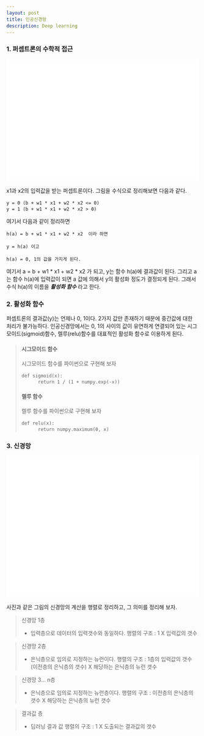 ```yaml
---
layout: post  
title: 인공신경망  
description: Deep learning  
---
```


### 1. 퍼셉트론의 수학적 접근

![사진](/assets/images/deep_learning/2018-10-07/ch03.png)

x1과 x2의 입력값을 받는 퍼셉트론이다. 그림을 수식으로 정리해보면
다음과 같다.
~~~
y = 0 (b + w1 * x1 + w2 * x2 <= 0)
y = 1 (b + w1 * x1 + w2 * x2 > 0)
~~~

여기서 다음과 같이 정리하면

~~~
h(a) = b + w1 * x1 + w2 * x2  이라 하면

y = h(a) 이고

h(a) = 0, 1의 값을 가지게 된다.
~~~

여기서 a = b + w1 * x1 + w2 * x2 가 되고, y는 함수 h(a)에 결과값이 된다.
그리고 a는 함수 h(a)에 입력값이 되면 a 값에 의해서 y의 활성화 정도가 결정되게 된다.
그래서 수식 h(a)의 이름을 ***활성화 함수*** 라고 한다.

### 2. 활성화 함수
퍼셉트론의 결과값(y)는 언제나 0, 1이다. 2가지 값만 존재하기 때문에 중간값에
대한 처리가 불가능하다. 인공신경망에서는 0, 1의 사이의 값이 유연하게 연결되어 있는
시그모이드(sigmoid)함수, 렐루(relu)함수를 대표적인 활성화 함수로 이용하게 된다.


>#### 시그모이드 함수
> 시그모이드 함수를 파이썬으로 구현해 보자
> ~~~
> def sigmoid(x):
>       return 1 / (1 + numpy.exp(-x))
> ~~~
>
>#### 렐루 함수
> 렐루 함수를 파이썬으로 구현해 보자
> ~~~
> def relu(x):
>       return numpy.maximum(0, x)
> ~~~


### 3. 신경망
![신경망](/assets/images/deep_learning/2018-10-12/multiNeuron.png)

사진과 같은 그림의 신경망의 계산을 행렬로 정리하고, 그 의미를 정리해 보자.
> 신경망 1층
> - 입력층으로 데이터의 입력갯수와 동일하다.
>   행렬의 구조 : 1 X 입력값의 갯수  

> 신경망 2층
> - 은닉층으로 임의로 지정하는 뉴런이다.
>   행렬의 구조 : 1층의 입력값의 갯수(이전층의 은닉층의 갯수) X 해당하는 은닉층의 뉴런 갯수

> 신경망 3... n층
> - 은닉층으로 임의로 지정하는 뉴런층이다.
>   행렬의 구조 : 이전층의 은닉층의 갯수 X 해당하는 은닉층의 뉴런 갯수  

> 결과값 층
> - 딥러닝 결과 값
>   행렬의 구조 : 1 X 도출되는 결과값의 갯수
> 
